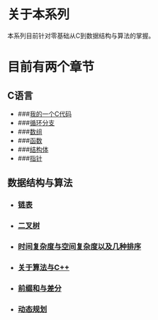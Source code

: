 # 关于本系列
本系列目前针对零基础从C到数据结构与算法的掌握。
# 目前有两个章节
## C语言
- ###[我的一个C代码]()
- ###[循环分支]()
- ###[数组]()
- ###[函数]()
- ###[结构体]()
- ###[指针]()

## 数据结构与算法
- ### [链表](https://github.com/lichuanll/-/tree/main/%E6%95%B0%E6%8D%AE%E7%BB%93%E6%9E%84%E4%B8%8E%E7%AE%97%E6%B3%95/%E9%93%BE%E8%A1%A8)
- ### [二叉树](https://github.com/lichuanll/-/tree/main/%E6%95%B0%E6%8D%AE%E7%BB%93%E6%9E%84%E4%B8%8E%E7%AE%97%E6%B3%95/%E4%BA%8C%E5%8F%89%E6%A0%91)
- ### [时间复杂度与空间复杂度以及几种排序](https://github.com/lichuanll/-/tree/main/%E6%95%B0%E6%8D%AE%E7%BB%93%E6%9E%84%E4%B8%8E%E7%AE%97%E6%B3%95/%E6%97%B6%E9%97%B4%E5%A4%8D%E6%9D%82%E5%BA%A6%E4%B8%8E%E7%A9%BA%E9%97%B4%E5%A4%8D%E6%9D%82%E5%BA%A6%E4%BB%A5%E5%8F%8A%E5%87%A0%E7%A7%8D%E6%8E%92%E5%BA%8F)
- ### [关于算法与C++](https://github.com/lichuanll/-/tree/main/%E6%95%B0%E6%8D%AE%E7%BB%93%E6%9E%84%E4%B8%8E%E7%AE%97%E6%B3%95/%E5%85%B3%E4%BA%8E%E7%AE%97%E6%B3%95%E4%B8%8EC%2B%2B)
- ### [前缀和与差分](https://github.com/lichuanll/-/blob/main/%E6%95%B0%E6%8D%AE%E7%BB%93%E6%9E%84%E4%B8%8E%E7%AE%97%E6%B3%95/%E5%89%8D%E7%BC%80%E5%92%8C%E4%B8%8E%E5%B7%AE%E5%88%86/README.md)
- ### [动态规划](https://github.com/lichuanll/-/tree/main/%E6%95%B0%E6%8D%AE%E7%BB%93%E6%9E%84%E4%B8%8E%E7%AE%97%E6%B3%95/%E5%8A%A8%E6%80%81%E8%A7%84%E5%88%92)
